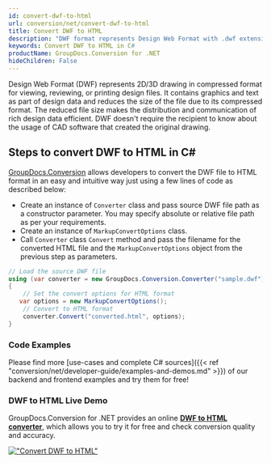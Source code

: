 ```yaml
---
id: convert-dwf-to-html
url: conversion/net/convert-dwf-to-html
title: Convert DWF to HTML
description: "DWF format represents Design Web Format with .dwf extension. Learn how to convert DWF to HTML file programmatically in C# language using GroupDocs.Conversion for .NET library."
keywords: Convert DWF to HTML in C#
productName: GroupDocs.Conversion for .NET
hideChildren: False
---
```


Design Web Format (DWF) represents 2D/3D drawing in compressed format for viewing, reviewing, or printing design files. It contains graphics and text as part of design data and reduces the size of the file due to its compressed format. The reduced file size makes the distribution and communication of rich design data efficient. DWF doesn't require the recipient to know about the usage of CAD software that created the original drawing.

## Steps to convert DWF to HTML in C#

[GroupDocs.Conversion](https://products.groupdocs.com/conversion/net) allows developers to convert the DWF file to HTML format in an easy and intuitive way just using a few lines of code as described below:

* Create an instance of `Converter` class and pass source DWF file path as a constructor parameter. You may specify absolute or relative file path as per your requirements. 
* Create an instance of `MarkupConvertOptions` class.
* Call `Converter` class `Convert` method and pass the filename for the converted HTML file and the `MarkupConvertOptions` object from the previous step as parameters.

```csharp
// Load the source DWF file
using (var converter = new GroupDocs.Conversion.Converter("sample.dwf"))
{
    // Set the convert options for HTML format
   var options = new MarkupConvertOptions();
    // Convert to HTML format
    converter.Convert("converted.html", options);
}
```

### Code Examples

Please find more [use-cases and complete C# sources]({{< ref "conversion/net/developer-guide/examples-and-demos.md" >}}) of our backend and frontend examples and try them for free!

### DWF to HTML Live Demo

GroupDocs.Conversion for .NET provides an online [**DWF to HTML converter**](https://products.groupdocs.app/conversion/dwf-to-html), which allows you to try it for free and check conversion quality and accuracy.

[!["Convert DWF to HTML"](conversion/net/images/convert-to-html/convert-dwf-to-html.png)](https://products.groupdocs.app/conversion/dwf-to-html)